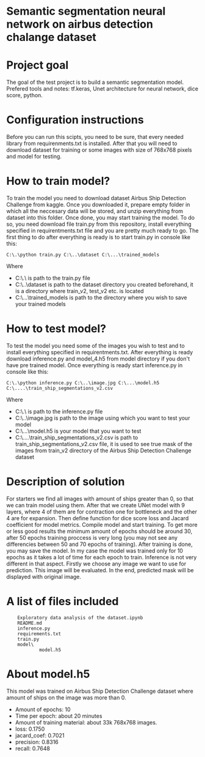 # Semantic segmentation neural network on airbus detection chalange dataset
# Project goal
The goal of the test project is to build a semantic segmentation model. Prefered tools and notes: tf.keras, Unet architecture for neural network, dice score, python. 
# Configuration instructions 
Before you can run this scipts, you need to be sure, that every needed library from requirenments.txt is installed. After that you will need to download dataset for training or some images with size of 768x768 pixels and model for testing.
# How to train model?
To train the model you need to download dataset Airbus Ship Detection Challenge from kaggle. Once you downloaded it, prepare empty folder in which all the neccesary data will be stored, and unzip everything from dataset into this folder. Once done, you may start training the model. To do so, you need download file train.py from this repository, install everything specified in requirentments.txt file and you are pretty much ready to go. The first thing to do after everything is ready is to start train.py in console like this:

    C:\.\python train.py C:\..\dataset C:\...\trained_models
Where 
- C:\\.\ is path to the train.py file
- C:\\..\dataset is path to the dataset directory you created beforehand, it is a directory where train_v2, test_v2 etc. is located
- C:\\...\trained_models is path to the directory where you wish to save your trained models
# How to test model?
To test the model you need some of the images you wish to test and to install everything specified in requirentments.txt. After everything is ready download inference.py and model_4.h5 from model directory if you don't have pre trained model. Once everything is ready start inference.py in console like this:

    C:\.\python inference.py C:\..\image.jpg C:\...\model.h5 C:\....\train_ship_segmentations_v2.csv
Where
- C:\\.\ is path to the inference.py file
- C:\\..\image.jpg is path to the image using which you want to test your model
- C:\\...\model.h5 is your model that you want to test
- C:\\....\train_ship_segmentations_v2.csv is path to train_ship_segmentations_v2.csv file, it is used to see true mask of the images from train_v2 directory of the Airbus Ship Detection Challenge dataset
# Description of solution
For starters we find all images with amount of ships greater than 0, so that we can train model using them. After that we create UNet model with 9 layers, where 4 of them are for contraction one for bottleneck and the other 4 are for expansion. Then define function for dice score loss and Jacard coefficient for model metrics. Compile model and start training. To get more or less good results the minimum amount of epochs should be around 30, after 50 epochs training proccess is very long (you may not see any differencies between 50 and 70 epochs of training). After training is done, you may save the model. In my case the model was trained only for 10 epochs as it takes a lot of time for each epoch to train.
Inference is not very different in that aspect. Firstly we choose any image we want to use for prediction. This image will be evaluated. In the end, predicted mask will be displayed with original image.
# A list of files included 
        Exploratory data analysis of the dataset.ipynb
        README.md
        inference.py
        requirements.txt
        train.py
        model\
                model.h5
# About model.h5
This model was trained on Airbus Ship Detection Challenge dataset where amount of ships on the image was more than 0. 
- Amount of epochs: 10
- Time per epoch: about 20 minutes
- Amount of training material: about 33k 768x768 images.
- loss: 0.1750
- jacard_coef: 0.7021
- precision: 0.8316
- recall: 0.7648
